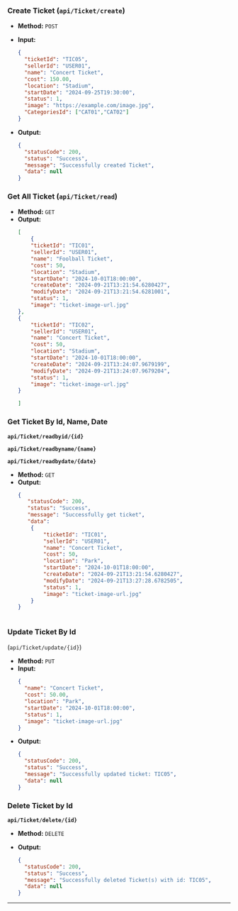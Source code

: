 
### **Create Ticket (`api/Ticket/create`)**

- **Method:** `POST`
- **Input:**

    ```json
    {
      "ticketId": "TIC05",
      "sellerId": "USER01",
      "name": "Concert Ticket",
      "cost": 150.00,
      "location": "Stadium",
      "startDate": "2024-09-25T19:30:00",
      "status": 1,
      "image": "https://example.com/image.jpg",
      "CategoriesId": ["CAT01","CAT02"]
    }
    ```
- **Output:**
    ```json
    {
      "statusCode": 200,
      "status": "Success",
      "message": "Successfully created Ticket",
      "data": null
  }
    ```
### **Get All Ticket (`api/Ticket/read`)**

- **Method:** `GET`
- **Output:**
    ```json
    [
        {
        "ticketId": "TIC01",
        "sellerId": "USER01",
        "name": "Foolball Ticket",
        "cost": 50,
        "location": "Stadium",
        "startDate": "2024-10-01T18:00:00",
        "createDate": "2024-09-21T13:21:54.6280427",
        "modifyDate": "2024-09-21T13:21:54.6281001",
        "status": 1,
        "image": "ticket-image-url.jpg"
    },
    {
        "ticketId": "TIC02",
        "sellerId": "USER01",
        "name": "Concert Ticket",
        "cost": 50,
        "location": "Stadium",
        "startDate": "2024-10-01T18:00:00",
        "createDate": "2024-09-21T13:24:07.9679199",
        "modifyDate": "2024-09-21T13:24:07.9679204",
        "status": 1,
        "image": "ticket-image-url.jpg"
    }
   
    ]
    ```
### **Get Ticket By Id, Name, Date**

**`api/Ticket/readbyid/{id}`**

**`api/Ticket/readbyname/{name}`**

**`api/Ticket/readbydate/{date}`**

- **Method:** `GET`
- **Output:**
    ```json
    {
       "statusCode": 200,
       "status": "Success",
       "message": "Successfully get ticket",
       "data": 
        {
            "ticketId": "TIC01",
            "sellerId": "USER01",
            "name": "Concert Ticket",
            "cost": 50,
            "location": "Park",
            "startDate": "2024-10-01T18:00:00",
            "createDate": "2024-09-21T13:21:54.6280427",
            "modifyDate": "2024-09-21T13:27:28.6782505",
            "status": 1,
            "image": "ticket-image-url.jpg"
        }
    }
                
    
    ```  



### **Update Ticket By Id**
(`api/Ticket/update/{id}`)

- **Method:** `PUT`
- **Input:**
    ```json
    {
      "name": "Concert Ticket",
      "cost": 50.00,
      "location": "Park",
      "startDate": "2024-10-01T18:00:00",
      "status": 1,
      "image": "ticket-image-url.jpg"
    }
    ```
- **Output:**
    ```json
    {
      "statusCode": 200,
      "status": "Success",
      "message": "Successfully updated ticket: TIC05",
      "data": null
    }
    ```

### **Delete Ticket by Id**

**`api/Ticket/delete/{id}`**

- **Method:** `DELETE`
- **Output:**

    ```json
    {
      "statusCode": 200,
      "status": "Success",
      "message": "Successfully deleted Ticket(s) with id: TIC05",
      "data": null
    }
    ```
---
